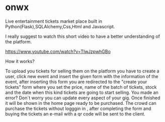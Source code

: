 # onwx

Live entertainment tickets market place built in Python(Flask),SQLAlchemy,Css,Html and Javascript.

I really suggest to watch this short video to have a better understanding of the platform. 

https://www.youtube.com/watch?v=TIwJzpwhGBo

How it works?

To upload you tickets for selling them on the platform you have to create a user, click new event and insert the given form with the information of the event, 
after inserting this form you are redirected to the "create your tickets" form where you set the price, name of the batch of tickets, stock and the date when this 
kind tickets are going to start selling. You made an error? Don´t worry you can update every aspect of your gig. Once finished it will be shown in the home 
page ready to be purchased. The crowd can purchase the tickets without logggin in , after completing the form and buying the tickets an e-mail with a qr code
will be sent to the client.


